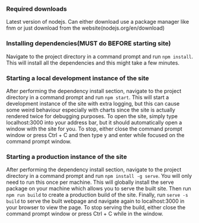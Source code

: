 ### Required downloads
Latest version of nodejs. Can either download use a package manager like fnm or just download from the website(nodejs.org/en/download)


### Installing dependencies(MUST do BEFORE starting site)
Navigate to the project directory in a command prompt and run `npm install`. This will install all the dependencies and this might take a few minutes.

### Starting a local development instance of the site
After performing the dependency install section, navigate to the project directory in a command prompt and run `npm start`. This will start a development instance of the site with extra logging, but this can cause some weird behaviour especially with charts since the site is actually rendered twice for debugging purposes. To open the site, simply type localhost:3000 into your address bar, but it should automatically open a window with the site for you. To stop, either close the command prompt window or press Ctrl + C and then type y and enter while focused on the command prompt window. 

### Starting a production instance of the site
After performing the dependency install section, navigate to the project directory in a command prompt and run `npm install -g serve`. You will only need to run this once per machine. This will globally install the serve package on your machine which allows you to serve the built site. Then run `npm run build` to create a production build of the site. Finally, run `serve -s build` to serve the built webpage and navigate again to localhost:3000 in your browser to view the page. To stop serving the build, either close the command prompt window or press Ctrl + C while in the window.
